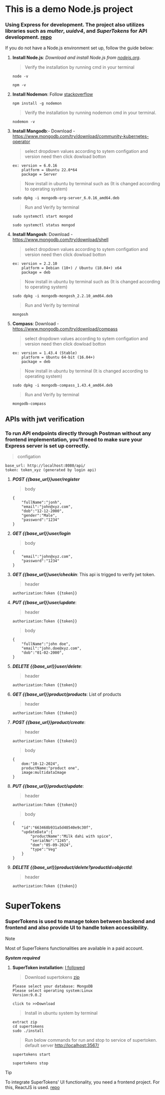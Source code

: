 # This is a demo Node.js project # 
### Using Express for development. The project also utilizes libraries such as *multer*, *uuidv4*, and *SuperTokens* for API development. [repo](https://github.com/dharm-singh-pro/ecommerce-admin)

If you do not have a Node.js environment set up, follow the guide below:

1) **Install Node.js**:
  *Download and install Node.js from [nodejs.org](https://nodejs.org/en)*.
     >Verify the installation by running cmd in your terminal
     ```
     node -v
     ```
     ```
     npm -v
     ```

3) **Install Nodemon**: 
   Follow [stackoverflow](https://stackoverflow.com/questions/17975999/i-can%C2%B4t-install-nodemon-globally-nodemon-not-recognized)
      
      ```
      npm install -g nodemon
      ``` 

      >Verify the installation by running nodemon cmd in your terminal.
      ```
      nodemon -v
      ```

5) **Install Mangodb**:- 
   Download - https://www.mongodb.com/try/download/community-kubernetes-operator
  
   > select dropdown values according to sytem configation and version need then click dowload botton
    ```
    ex: version = 6.0.16
        platform = Ubuntu 22.0*64
        package = Server
    ```

    > Now install in ubuntu by terminal such as (It is changed according to operating system)

     ```
     sudo dpkg -i mongodb-org-server_6.0.16_amd64.deb
     ```
    > Run and Verify by terminal
     ```
     sudo systemctl start mongod
     ```
     ```
     sudo systemctl status mongod
     ```


7) **Install Mangosh**: 
   Download - https://www.mongodb.com/try/download/shell

   > select dropdown values according to sytem configation and version need then click dowload botton
    ```
    ex: version = 2.2.10
        platform = Debian (10+) / Ubuntu (18.04+) x64
        package = deb
    ```

    > Now install in ubuntu by terminal such as (It is changed according to operating system)

     ```
     sudo dpkg -i mongodb-mongosh_2.2.10_amd64.deb
     ```

     > Run and Verify by terminal
     ```
     mongosh
     ```

 9) **Compass**: 
    Download - https://www.mongodb.com/try/download/compass
    
    > select dropdown values according to sytem configation and version need then click dowload botton
    ```
    ex: version = 1.43.4 (Stable)
        platform = Ubuntu 64-bit (16.04+)
        package = deb
    ```
    > Now install in ubuntu by terminal (It is changed according to operating system)

     ```
     sudo dpkg -i mongodb-compass_1.43.4_amd64.deb
     ```

     > Run and Verify by terminal
     ```
     mongodb-compass
     ```

## APIs with jwt verification ##

### To run API endpoints directly through Postman without any frontend implementation, you'll need to make sure your Express server is set up correctly. ###


 >configation
```
base_url: http://localhost:8080/api/
token: token_xyz (generated by login api)
```

 1) ***POST {{base_url}}user/register***
    >body
    ```
    {
        "fullName":"jonh",
        "email":"john@xyz.com",
        "dob":"12-12-2000",
        "gender":"Male",
        "password":"1234"
    }
    ```

 
 2) ***GET {{base_url}}user/login***
    >body
    ``` 
    {
        "email":"john@xyz.com",
        "password":"1234"
    }
    ```

 
 3) ***GET {{base_url}}user/checkin***:
    This api is trigged to verify jwt token.
    
    >header
    ```
    authorization:Token {{token}}
    ```

 
 4) ***PUT {{base_url}}user/update***:
     
    >header
    
    ```
    authorization:Token {{token}}
    ```

    >body
    ```
    {
        "fullName":"john doe",
        "email":"john.doe@xyz.com",
        "dob":"01-02-2000",
    }
    ```

 
 5) ***DELETE {{base_url}}user/delete***:
     
    >header
    
    ```
    authorization:Token {{token}}
    ```

 
 6) ***GET {{base_url}}product/products***:
    List of products
     
    >header
    
    ```
    authorization:Token {{token}}
    ```


 7) ***POST {{base_url}}product/create***:
     
    >header
    
    ```
    authorization:Token {{token}}
    ```

    >body
    ```
    {
        dom:"10-12-2024",
        productName:"product one",
        image:multidataImage
    }
    ```

 
 8) ***PUT {{base_url}}product/update***:
     
    >header
    
    ```
    authorization:Token {{token}}
    ```

    >body
    ```
    {
        "id":"663468b931a5d48540e9c30f",
        "updateData":{
            "productName":"Milk dahi with spice",
            "serialNo":"1245",
            "dom":"05-09-2024",
            "type":"Veg"
        }
    }
    ```


  9) ***DELETE {{base_url}}product/delete?productId=objectId***:
     
     >header
     
     ```
     authorization:Token {{token}}
     ```


# SuperTokens #
### SuperTokens is used to manage token between backend and frontend and also provide UI to handle token accessibility. ###

> [!NOTE]
> Most of SuperTokens functionalities are available in a paid account.

***System required***

  1) **SuperToken installation**: [I followed](https://supertokens.com/docs/thirdpartyemailpassword/pre-built-ui/setup/core/without-docker)
     >Download supertokens [zip](https://supertokens.com/use-oss)

     ``` 
     Please select your database: MongoDB
     Please select operating system:Linux
     Version:9.0.2
 
     click to >>Download
     ```

     >Install in ubuntu system by terminal

     ``` 
     extract zip
     cd supertokens
     sudo ./install
     ```
    
     >Run below commands for run and stop to service of supertoken.
     >default server [http://localhost:3567/](http://localhost:3567/)
     
     ```
     supertokens start
     ```
     ```     
     supertokens stop
     ```
   > [!TIP]
   > To integrate SuperTokens' UI functionality, you need a frontend project. For this, ReactJS is used. [repo](https://github.com/dharm-singh-pro/ecommerce-app)  
